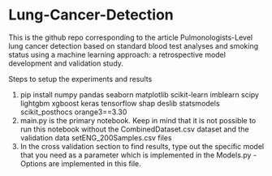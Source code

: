# Lung-Cancer-Detection

This is the github repo corresponding to the article Pulmonologists-Level lung cancer detection based on standard blood
test analyses and smoking status using a machine learning approach: a
retrospective model development and validation study.

Steps to setup the experiments and results
1) pip install numpy pandas seaborn matplotlib scikit-learn imblearn scipy lightgbm xgboost keras tensorflow shap deslib statsmodels scikit_posthocs orange3==3.30
2) main.py is the primary notebook. Keep in mind that it is not possible to run this notebook without the CombinedDataset.csv dataset and the validation data setENG_200Samples.csv files
3) In the cross validation section to find results, type out the specific model that you need as a parameter which is implemented in the Models.py - Options are implemented in this file.
